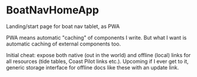 # BoatNavHomeApp
 Landing/start page for boat nav tablet, as PWA
 
 PWA means automatic "caching" of components I write. But what I want is automatic caching of external components too.
 
 Initial cheat: expose both native (out in the world) and offline (local) links for all resources (tide tables, Coast Pilot links etc.). Upcoming if I ever get to it, generic storage interface for offline docs like these with an update link.
 
 

